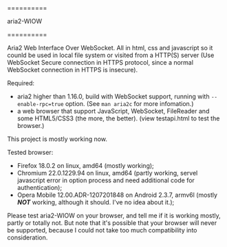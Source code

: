 ==========

aria2-WIOW

==========

Aria2 Web Interface Over WebSocket. All in html, css and javascript so it counld be used in local file system or visited from a HTTP(S) server (Use WebSocket Secure connection in HTTPS protocol, since a normal WebSocket connection in HTTPS is insecure).

Required:
* aria2 higher than 1.16.0, build with WebSocket support, running with `--enable-rpc=true` option. (See `man aria2c` for more infomation.)
* a web browser that support JavaScript, WebSocket, FileReader and some HTML5/CSS3 (the more, the better). (view testapi.html to test the browser.)

This project is mostly working now.

Tested browser:
* Firefox 18.0.2 on linux, amd64 (mostly working);
* Chromium 22.0.1229.94 on linux, amd64 (partly working, servel javascript error in option process and need additional code for authentication);
* Opera Mobile 12.00.ADR-1207201848 on Android 2.3.7, armv6l (mostly ***NOT*** working, although it should. I've no idea about it.);

Please test aria2-WIOW on your browser, and tell me if it is working mostly, partly or totally not. But note that it's possible that your browser will never be supported, because I could not take too much compatibility into consideration.
